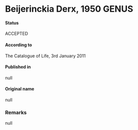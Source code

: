 Beijerinckia Derx, 1950 GENUS
=======

#### Status
ACCEPTED

#### According to
The Catalogue of Life, 3rd January 2011

#### Published in
null

#### Original name
null

### Remarks
null